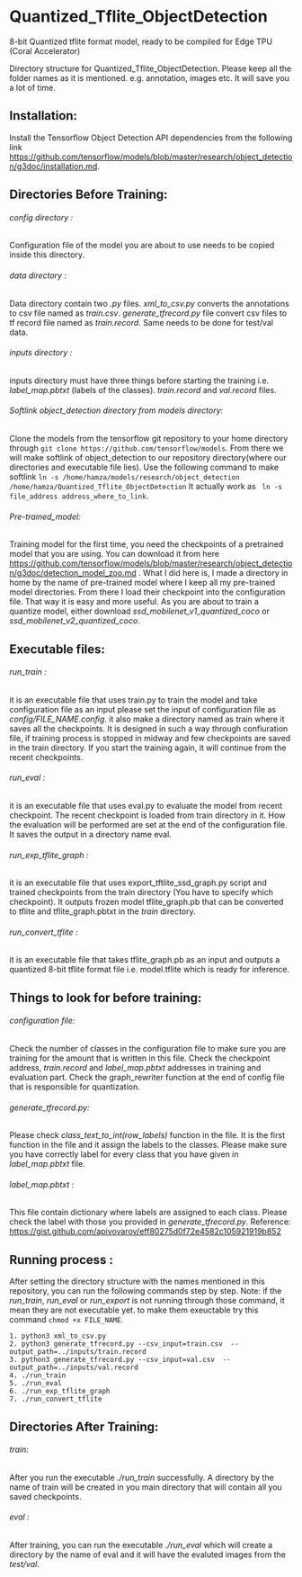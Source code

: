 # Quantized_Tflite_ObjectDetection
8-bit Quantized tflite format model, ready to be compiled for Edge TPU (Coral Accelerator)

Directory structure for Quantized_Tflite_ObjectDetection.
Please keep all the folder names as it is mentioned. e.g. annotation, images etc. It will save you a lot of time.

## Installation:
Install the Tensorflow Object Detection API dependencies from the following link https://github.com/tensorflow/models/blob/master/research/object_detection/g3doc/installation.md.
## Directories Before Training:
###### config directory : 
Configuration file of the model you are about to use needs to be copied inside this directory.
###### data directory : 
Data directory contain two *.py* files. *xml_to_csv.py* converts the annotations to csv file named as *train.csv*. *generate_tfrecord.py* file convert csv files to tf record file named as *train.record*. Same needs to be done for test/val data.
###### inputs directory : 
inputs directory must have three things before starting the training i.e. *label_map.pbtxt* (labels of the classes). *train.record* and *val.record* files.
###### Softlink object_detection directory from models directory:
Clone the models from the tensorflow git repository to your home directory through `git clone https://github.com/tensorflow/models`. From there we will make softlink of object_detection to our repository directory(where our directories and executable file lies). Use the following command to make softlink 
`ln -s /home/hamza/models/research/object_detection /home/hamza/Quantized_Tflite_ObjectDetection`
It actually work as ` ln -s file_address address_where_to_link`.
###### Pre-trained_model: 
Training model for the first time, you need the checkpoints of a pretrained model that you are using. You can download it from here https://github.com/tensorflow/models/blob/master/research/object_detection/g3doc/detection_model_zoo.md . What I did here is, I made a directory in home by the name of pre-trained model where I keep all my pre-trained model directories. From there I load their checkpoint into the configuration file. That way it is easy and more useful. As you are about to train a quantize model, either download *ssd_mobilenet_v1_quantized_coco* or *ssd_mobilenet_v2_quantized_coco*.
## Executable files:
###### run_train : 
it is an executable file that uses train.py to train the model and take configuration file as an input please set the input of configuration file as *config/FILE_NAME.config*. it also make a directory named as train where it saves all the checkpoints. It is designed in such a way through confiuration file, if training process is stopped in midway and few checkpoints are saved in the train directory. If you start the training again, it will continue from the recent checkpoints.
###### run_eval : 
it is an executable file that uses eval.py to evaluate the model from recent checkpoint. The recent checkpoint is loaded from train directory in it. How the evaluation will be performed are set at the end of the configuration file. It saves the output in a directory name eval.
###### run_exp_tflite_graph : 
it is an executable file that uses export_tftlite_ssd_graph.py script and trained checkpoints from the train directory (You have to specify which checkpoint). It outputs frozen model tflite_graph.pb that can be converted to tflite and tflite_graph.pbtxt in the *train* directory.
###### run_convert_tflite : 
it is an executable file that takes tflite_graph.pb as an input and outputs a quantized 8-bit tflite format file i.e. model.tflite which is ready for inference.
## Things to look for before training:
###### configuration file: 
Check the number of classes in the configuration file to make sure you are training for the amount that is written in this file. Check the checkpoint address, *train.record* and *label_map.pbtxt* addresses in training and 
evaluation part. Check the graph_rewriter function at the end of config file that is responsible for quantization.
###### generate_tfrecord.py: 
Please check *class_text_to_int(row_labels)* function in the file. It is the first function in the file and it assign the labels to the classes. Please make sure you have correctly label for every class that you have given in *label_map.pbtxt* file.
###### label_map.pbtxt : 
This file contain dictionary where labels are assigned to each class. Please check the label with those you provided in *generate_tfrecord.py*.
Reference: https://gist.github.com/apivovarov/eff80275d0f72e4582c105921919b852
## Running process :
After setting the directory structure with the names mentioned in this repository, you can run the following commands step by step.
Note: if the *run_train*, *run_eval* or *run_export* is not running through those command, it mean they are not executable yet. to make them exeuctable try this command `chmod +x FILE_NAME`.
```
1. python3 xml_to_csv.py
2. python3 generate_tfrecord.py --csv_input=train.csv  --output_path=../inputs/train.record
3. python3 generate_tfrecord.py --csv_input=val.csv  --output_path=../inputs/val.record
4. ./run_train
5. ./run_eval
6. ./run_exp_tflite_graph
7. ./run_convert_tflite
```
## Directories After Training:
###### train: 
After you run the executable *./run_train* successfully. A directory by the name of train will be created in you main directory that will contain all you saved checkpoints.
###### eval : 
After training, you can run the executable *./run_eval* which will create a directory by the name of eval and it will have the evaluted images from the *test/val*.
